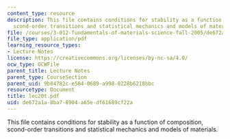 ```yaml
---
content_type: resource
description: This file contains conditions for stability as a function of composition,
  scond-order transitions and statistical mechanics and models of materials.
file: /courses/3-012-fundamentals-of-materials-science-fall-2005/de672a1a8ba78904a65edf61689cf22a_lec20t.pdf
file_type: application/pdf
learning_resource_types:
- Lecture Notes
license: https://creativecommons.org/licenses/by-nc-sa/4.0/
ocw_type: OCWFile
parent_title: Lecture Notes
parent_type: CourseSection
parent_uid: 9b84782c-e584-0689-a998-0228b6218bbc
resourcetype: Document
title: lec20t.pdf
uid: de672a1a-8ba7-8904-a65e-df61689cf22a
---
```

This file contains conditions for stability as a function of composition, scond-order transitions and statistical mechanics and models of materials.